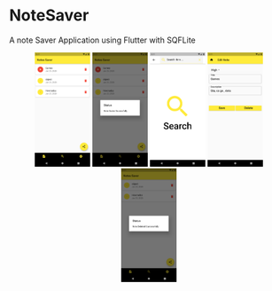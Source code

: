# NoteSaver
A note Saver Application using Flutter with SQFLite

<p align="center">
  <img src="https://github.com/Techbittu/NoteSaver/blob/master/1.png" width="100" title="First Screen">
  <img src="https://github.com/Techbittu/NoteSaver/blob/master/2.png" width="100" alt="Note Add Msg">
  <img src="https://github.com/Techbittu/NoteSaver/blob/master/3.png" width="100" title="Search Page">
  <img src="https://github.com/Techbittu/NoteSaver/blob/master/4.png" width="100" alt="Edit Post">
  <img src="https://github.com/Techbittu/NoteSaver/blob/master/5.png" width="100" alt="Delete Msg">
</p>
